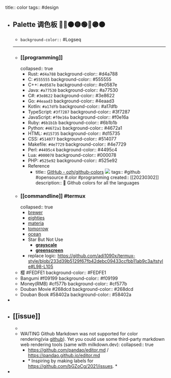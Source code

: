 title:: color
tags:: #design

- ## Palette 调色板 🎨🔴🟠🟡🟢🔵🟣🟤
  - `background-color::` #Logseq
  - ---
  - ### [[programming]]
    collapsed:: true
    - Rust: `#d4a788`
      background-color:: #d4a788
    - C: `#555555`
      background-color:: #555555
    - C++: `#e0587e`
      background-color:: #e0587e
    - Java: `#a77530`
      background-color:: #a77530
    - C\#: `#3e8622`
      background-color:: #3e8622
    - Go: `#4eaad3`
      background-color:: #4eaad3
    - Kotlin: `#a17dfb`
      background-color:: #a17dfb
    - TypeScript: `#3f7287`
      background-color:: #3f7287
    - JavaScript: `#f0e16a`
      background-color:: #f0e16a
    - Ruby: `#6b1b1b`
      background-color:: #6b1b1b
    - Python: `#4672a1`
      background-color:: #4672a1
    - HTML: `#d15735`
      background-color:: #d15735
    - CSS: `#514077`
      background-color:: #514077
    - Makefile: `#4e7729`
      background-color:: #4e7729
    - Perl: `#4495c4`
      background-color:: #4495c4
    - Lua: `#000078`
      background-color:: #000078
    - PHP: `#525e92`
      background-color:: #525e92
    - Reference
      - title:: [GitHub - ozh/github-colors](https://github.com/ozh/github-colors) ![](https://img.shields.io/github/stars/ozh/github-colors)
        tags:: #github #opensource \#.olor #programming
        created:: [[20230302]]
        description:: 🌈 Github colors for all the languages
  - ### [[commandline]] #termux
    collapsed:: true
    - [brewer](https://github.com/adi1090x/termux-style/blob/master/colors/base16-brewer-dark.properties)
    - [eighties](https://github.com/adi1090x/termux-style/blob/master/colors/base16-eighties-dark.properties)
    - [materia](https://github.com/adi1090x/termux-style/blob/master/colors/base16-materia.properties)
    - [tomorrow](https://github.com/adi1090x/termux-style/blob/master/colors/base16-tomorrow-dark.properties)
    - [ocean](https://github.com/adi1090x/termux-style/blob/master/colors/base16-ocean-dark.properties)
    - Star But Not Use
      - [**grayscale**](https://github.com/adi1090x/termux-style/blob/master/colors/base16-grayscale-dark.properties)
      - [**greenscreen**](https://github.com/adi1090x/termux-style/blob/master/colors/base16-greenscreen-dark.properties)
    - replace logic: https://github.com/adi1090x/termux-style/blob/233d39b5129f67fb42debc09433ccfbb11ab9c3a/tstyle#L98-L105
  - 樱 \#FEDFE1
    background-color:: #FEDFE1
  - Bangumi \#f09199
    background-color:: #f09199
  - Money(RMB) \#cf577b
    background-color:: #cf577b
  - Douban Movie \#268dcd
    background-color:: #268dcd
  - Douban Book \#58402a
    background-color:: #58402a
-
- ## [[issue]]
  -
  - WAITING Github Markdown was not supported for color rendering(via [github](https://docs.github.com/cn/github/writing-on-github/getting-started-with-writing-and-formatting-on-github/basic-writing-and-formatting-syntax#disabling-markdown-rendering)). Yet you could use some third-party markdown web rendering tools (same with milkdown.dev):
    collapsed:: true
    - https://github.com/pandao/editor.md / https://pandao.github.io/editor.md
    - * Inspiring by making labels for https://github.com/bGZoCg/2021/issues. *
-